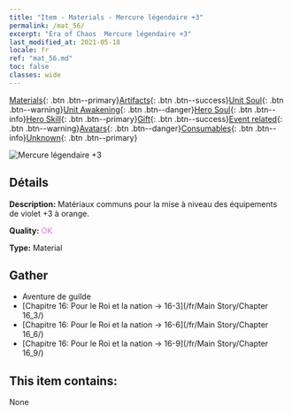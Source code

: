 ```yaml
---
title: "Item - Materials - Mercure légendaire +3"
permalink: /mat_56/
excerpt: "Era of Chaos  Mercure légendaire +3"
last_modified_at: 2021-05-18
locale: fr
ref: "mat_56.md"
toc: false
classes: wide
---
```

 [Materials](/ItemsFR/){: .btn .btn--primary}[Artifacts](/ItemsFR/Artifacts/){: .btn .btn--success}[Unit Soul](/ItemsFR/UnitSoul/){: .btn .btn--warning}[Unit Awakening](/ItemsFR/UnitAwakening/){: .btn .btn--danger}[Hero Soul](/ItemsFR/HeroSoul/){: .btn .btn--info}[Hero Skill](/ItemsFR/HeroSkill/){: .btn .btn--primary}[Gift](/ItemsFR/Gift/){: .btn .btn--success}[Event related](/ItemsFR/Events/){: .btn .btn--warning}[Avatars](/ItemsFR/Avatars/){: .btn .btn--danger}[Consumables](/ItemsFR/Consumables/){: .btn .btn--info}[Unknown](/ItemsFR/Unknown/){: .btn .btn--primary}

 ![Mercure légendaire +3](/images/t/i_cailiao_shuiyin2.png)

## Détails
 **Description:** Matériaux communs pour la mise à niveau des équipements de violet +3 à orange.

 **Quality:** <span style="color: #DA70D6">OK</span>

 **Type:** Material

## Gather

*    Aventure de guilde 
*    [Chapitre 16: Pour le Roi et la nation -> 16-3](/fr/Main Story/Chapter 16_3/) 
*    [Chapitre 16: Pour le Roi et la nation -> 16-6](/fr/Main Story/Chapter 16_6/) 
*    [Chapitre 16: Pour le Roi et la nation -> 16-9](/fr/Main Story/Chapter 16_9/) 

## This item contains:

  None

